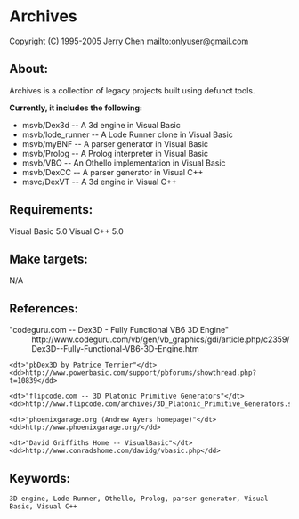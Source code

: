 Archives
========

Copyright (C) 1995-2005 Jerry Chen <mailto:onlyuser@gmail.com>

About:
------

Archives is a collection of legacy projects built using defunct tools.

**Currently, it includes the following:**

* msvb/Dex3d       -- A 3d engine in Visual Basic
* msvb/lode_runner -- A Lode Runner clone in Visual Basic
* msvb/myBNF       -- A parser generator in Visual Basic
* msvb/Prolog      -- A Prolog interpreter in Visual Basic
* msvb/VBO         -- An Othello implementation in Visual Basic
* msvb/DexCC       -- A parser generator in Visual C++
* msvc/DexVT       -- A 3d engine in Visual C++

Requirements:
-------------

Visual Basic 5.0
Visual C++ 5.0

Make targets:
-------------

N/A

References:
-----------

<dl>
    <dt>"codeguru.com -- Dex3D - Fully Functional VB6 3D Engine"</dt>
    <dd>http://www.codeguru.com/vb/gen/vb_graphics/gdi/article.php/c2359/Dex3D--Fully-Functional-VB6-3D-Engine.htm</dd>

    <dt>"pbDex3D by Patrice Terrier"</dt>
    <dd>http://www.powerbasic.com/support/pbforums/showthread.php?t=10839</dd>

    <dt>"flipcode.com -- 3D Platonic Primitive Generators"</dt>
    <dd>http://www.flipcode.com/archives/3D_Platonic_Primitive_Generators.shtml</dd>

    <dt>"phoenixgarage.org (Andrew Ayers homepage)"</dt>
    <dd>http://www.phoenixgarage.org/</dd>

    <dt>"David Griffiths Home -- VisualBasic"</dt>
    <dd>http://www.conradshome.com/davidg/vbasic.php</dd>
</dl>

Keywords:
---------

    3D engine, Lode Runner, Othello, Prolog, parser generator, Visual Basic, Visual C++
